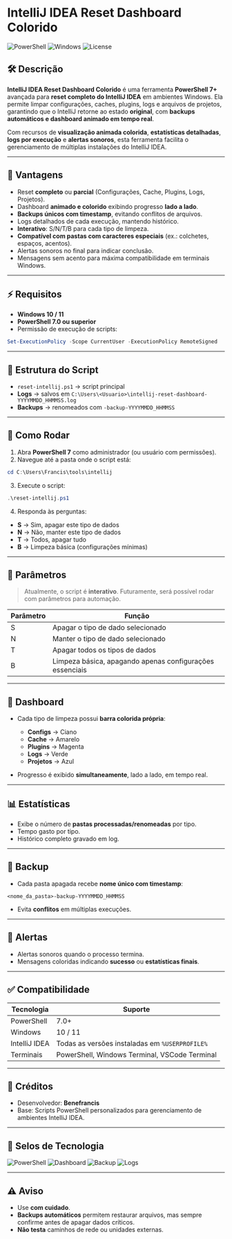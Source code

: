 # IntelliJ IDEA Reset Dashboard Colorido

![PowerShell](https://img.shields.io/badge/PowerShell-7.5.3-blue) ![Windows](https://img.shields.io/badge/Windows-10%2F11-green) ![License](https://img.shields.io/badge/License-MIT-lightgrey)

## 🛠️ Descrição

**IntelliJ IDEA Reset Dashboard Colorido** é uma ferramenta **PowerShell 7+** avançada para **reset completo do IntelliJ
IDEA** em ambientes Windows.
Ela permite limpar configurações, caches, plugins, logs e arquivos de projetos, garantindo que o IntelliJ retorne ao
estado **original**, com **backups automáticos e dashboard animado em tempo real**.

Com recursos de **visualização animada colorida**, **estatísticas detalhadas**, **logs por execução** e **alertas
sonoros**, esta ferramenta facilita o gerenciamento de múltiplas instalações do IntelliJ IDEA.

---

## 🚀 Vantagens

* Reset **completo** ou **parcial** (Configurações, Cache, Plugins, Logs, Projetos).
* Dashboard **animado e colorido** exibindo progresso **lado a lado**.
* **Backups únicos com timestamp**, evitando conflitos de arquivos.
* Logs detalhados de cada execução, mantendo histórico.
* **Interativo**: S/N/T/B para cada tipo de limpeza.
* **Compatível com pastas com caracteres especiais** (ex.: colchetes, espaços, acentos).
* Alertas sonoros no final para indicar conclusão.
* Mensagens sem acento para máxima compatibilidade em terminais Windows.

---

## ⚡ Requisitos

* **Windows 10 / 11**
* **PowerShell 7.0 ou superior**
* Permissão de execução de scripts:

```powershell
Set-ExecutionPolicy -Scope CurrentUser -ExecutionPolicy RemoteSigned
```

---

## 📂 Estrutura do Script

* `reset-intellij.ps1` → script principal
* **Logs** → salvos em `C:\Users\<Usuario>\intellij-reset-dashboard-YYYYMMDD_HHMMSS.log`
* **Backups** → renomeados com `-backup-YYYYMMDD_HHMMSS`

---

## 🏃 Como Rodar

1. Abra **PowerShell 7** como administrador (ou usuário com permissões).
2. Navegue até a pasta onde o script está:

```powershell
cd C:\Users\Francis\tools\intellij
```

3. Execute o script:

```powershell
.\reset-intellij.ps1
```

4. Responda às perguntas:

* **S** → Sim, apagar este tipo de dados
* **N** → Não, manter este tipo de dados
* **T** → Todos, apagar tudo
* **B** → Limpeza básica (configurações mínimas)

---

## 🧩 Parâmetros

> Atualmente, o script é **interativo**. Futuramente, será possível rodar com parâmetros para automação.

| Parâmetro | Função                                                   |
|-----------|----------------------------------------------------------|
| S         | Apagar o tipo de dado selecionado                        |
| N         | Manter o tipo de dado selecionado                        |
| T         | Apagar todos os tipos de dados                           |
| B         | Limpeza básica, apagando apenas configurações essenciais |

---

## 🎨 Dashboard

* Cada tipo de limpeza possui **barra colorida própria**:

    * **Configs** → Ciano
    * **Cache** → Amarelo
    * **Plugins** → Magenta
    * **Logs** → Verde
    * **Projetos** → Azul

* Progresso é exibido **simultaneamente**, lado a lado, em tempo real.

---

## 📊 Estatísticas

* Exibe o número de **pastas processadas/renomeadas** por tipo.
* Tempo gasto por tipo.
* Histórico completo gravado em log.

---

## 💾 Backup

* Cada pasta apagada recebe **nome único com timestamp**:

```
<nome_da_pasta>-backup-YYYYMMDD_HHMMSS
```

* Evita **conflitos** em múltiplas execuções.

---

## 🔔 Alertas

* Alertas sonoros quando o processo termina.
* Mensagens coloridas indicando **sucesso** ou **estatísticas finais**.

---

## ✅ Compatibilidade

| Tecnologia    | Suporte                                        |
|---------------|------------------------------------------------|
| PowerShell    | 7.0+                                           |
| Windows       | 10 / 11                                        |
| IntelliJ IDEA | Todas as versões instaladas em `%USERPROFILE%` |
| Terminais     | PowerShell, Windows Terminal, VSCode Terminal  |

---

## 📜 Créditos

* Desenvolvedor: **Benefrancis**
* Base: Scripts PowerShell personalizados para gerenciamento de ambientes IntelliJ IDEA.

---

## 🏅 Selos de Tecnologia

![PowerShell](https://img.shields.io/badge/PowerShell-7.5.3-blue)
![Dashboard](https://img.shields.io/badge/Dashboard-Animado-green)
![Backup](https://img.shields.io/badge/Backup-Timestamp-yellow)
![Logs](https://img.shields.io/badge/Logs-Detalhados-orange)

---

## ⚠️ Aviso

* Use **com cuidado**.
* **Backups automáticos** permitem restaurar arquivos, mas sempre confirme antes de apagar dados críticos.
* **Não testa** caminhos de rede ou unidades externas.

 